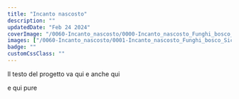```yaml
---
title: "Incanto nascosto"
description: ""
updatedDate: "Feb 24 2024"
coverImage: "/0060-Incanto_nascosto/0000-Incanto_nascosto_Funghi_bosco_Sicilia_Monti_Nebrodi_natura_scoperta_bellezza_sottobosco.jpg"
images: ["/0060-Incanto_nascosto/0001-Incanto_nascosto_Funghi_bosco_Sicilia_Monti_Nebrodi_natura_scoperta_bellezza_sottobosco.jpg","/0060-Incanto_nascosto/0002-Incanto_nascosto_Funghi_bosco_Sicilia_Monti_Nebrodi_natura_scoperta_bellezza_sottobosco.jpg","/0060-Incanto_nascosto/0003-Incanto_nascosto_Funghi_bosco_Sicilia_Monti_Nebrodi_natura_scoperta_bellezza_sottobosco.jpg","/0060-Incanto_nascosto/0004-Incanto_nascosto_Funghi_bosco_Sicilia_Monti_Nebrodi_natura_scoperta_bellezza_sottobosco.jpg","/0060-Incanto_nascosto/0005-Incanto_nascosto_Funghi_bosco_Sicilia_Monti_Nebrodi_natura_scoperta_bellezza_sottobosco.jpg","/0060-Incanto_nascosto/0006-Incanto_nascosto_Funghi_bosco_Sicilia_Monti_Nebrodi_natura_scoperta_bellezza_sottobosco.jpg","/0060-Incanto_nascosto/0007-Incanto_nascosto_Funghi_bosco_Sicilia_Monti_Nebrodi_natura_scoperta_bellezza_sottobosco.jpg","/0060-Incanto_nascosto/0008-Incanto_nascosto_Funghi_bosco_Sicilia_Monti_Nebrodi_natura_scoperta_bellezza_sottobosco.jpg","/0060-Incanto_nascosto/0009-Incanto_nascosto_Funghi_bosco_Sicilia_Monti_Nebrodi_natura_scoperta_bellezza_sottobosco.jpg","/0060-Incanto_nascosto/0010-Incanto_nascosto_Funghi_bosco_Sicilia_Monti_Nebrodi_natura_scoperta_bellezza_sottobosco.jpg","/0060-Incanto_nascosto/0011-Incanto_nascosto_Funghi_bosco_Sicilia_Monti_Nebrodi_natura_scoperta_bellezza_sottobosco.jpg","/0060-Incanto_nascosto/0012-Incanto_nascosto_Funghi_bosco_Sicilia_Monti_Nebrodi_natura_scoperta_bellezza_sottobosco.jpg"]
badge: ""
customCssClass: ""
---
```


Il testo del progetto va qui
e anche qui


e qui pure
